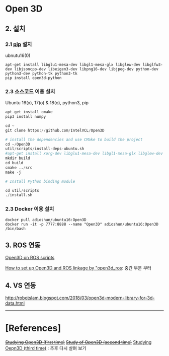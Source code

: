 # Open 3D 


## 2. 설치 

### 2.1 [pip](https://pypi.org/project/open3d-python/) 설치 

ubnutu16(0)

```
apt-get install libglu1-mesa-dev libgl1-mesa-glx libglew-dev libglfw3-dev libjsoncpp-dev libeigen3-dev libpng16-dev libjpeg-dev python-dev python3-dev python-tk python3-tk
pip install open3d-python
```

### 2.3 소스코드 이용 설치

Ubuntu 16(x), 17(o) & 18(o), python3, pip

```python
apt-get install cmake 
pip3 install numpy

cd ~
git clone https://github.com/IntelVCL/Open3D

# install the dependencies and use CMake to build the project
cd ~/Open3D
util/scripts/install-deps-ubuntu.sh
#apt-get install xorg-dev libglu1-mesa-dev libgl1-mesa-glx libglew-dev libglfw3-dev libjsoncpp-dev libeigen3-dev libpng16-dev libjpeg-dev python-dev python3-dev python-tk python3-tk apt-get install libpng-dev pybind11-dev
mkdir build
cd build
cmake ../src
make -j

# Install Python binding module 

cd util/scripts
./install.sh
```


### 2.3 Docker 이용 설치

```
docker pull adioshun/ubuntu16:Open3D
docker run -it -p 7777:8888 --name "Open3D" adioshun/ubuntu16:Open3D /bin/bash
```


## 3. ROS 연동 

[Open3D on ROS scripts](https://github.com/karaage0703/open3d_ros)

[How to set up Open3D and ROS linkage by "open3d_ros](https://karaage.hatenadiary.jp/entry/2018/03/12/073000): 중간 부분 부터 


## 4. VS 연동 

http://robotslam.blogspot.com/2018/03/open3d-modern-library-for-3d-data.html

---
# [References]

~~[Studying Open3D (first time)](http://robonchu.hatenablog.com/entry/2018/02/24/200635)~~
~~[Study of Open3D (second time)](http://robonchu.hatenablog.com/entry/2018/02/25/121024)~~
[Studying Oepn3D (third time)](http://robonchu.hatenablog.com/entry/2018/02/25/200510) : 추후 다시 살펴 보기 
